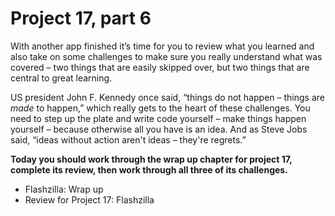 # Project 17, part 6
With another app finished it’s time for you to review what you learned and also take on some challenges to make sure you really understand what was covered – two things that are easily skipped over, but two things that are central to great learning.

US president John F. Kennedy once said, “things do not happen – things are *made* to happen,” which really gets to the heart of these challenges. You need to step up the plate and write code yourself – make things happen yourself – because otherwise all you have is an idea. And as Steve Jobs said, “ideas without action aren't ideas – they're regrets.”

**Today you should work through the wrap up chapter for project 17, complete its review, then work through all three of its challenges.**

- Flashzilla: Wrap up
- Review for Project 17: Flashzilla
